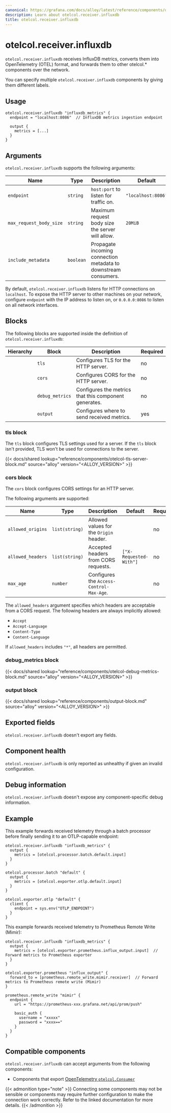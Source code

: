 ```yaml
---
canonical: https://grafana.com/docs/alloy/latest/reference/components/otelcol/otelcol.receiver.influxdb/
description: Learn about otelcol.receiver.influxdb
title: otelcol.receiver.influxdb
---
```


# otelcol.receiver.influxdb

`otelcol.receiver.influxdb` receives InfluxDB metrics, converts them into OpenTelemetry (OTEL) format, and forwards them to other otelcol.* components over the network.

You can specify multiple `otelcol.receiver.influxdb` components by giving them different labels.

## Usage

```alloy
otelcol.receiver.influxdb "influxdb_metrics" {
  endpoint = "localhost:8086"  // InfluxDB metrics ingestion endpoint

  output {
    metrics = [...]
  }
}
```

## Arguments

`otelcol.receiver.influxdb` supports the following arguments:

| Name                     | Type           | Description                                                     | Default            | Required |
|--------------------------|----------------|-----------------------------------------------------------------|--------------------|----------|
| `endpoint`               | `string`       | `host:port` to listen for traffic on.                           | `"localhost:8086"` | no       |
| `max_request_body_size`  | `string`       | Maximum request body size the server will allow.                | `20MiB`            | no       |
| `include_metadata`       | `boolean`      | Propagate incoming connection metadata to downstream consumers. |                    | no       |

By default, `otelcol.receiver.influxdb` listens for HTTP connections on `localhost`.
To expose the HTTP server to other machines on your network, configure `endpoint` with the IP address to listen on, or `0.0.0.0:8086` to listen on all network interfaces.

## Blocks

The following blocks are supported inside the definition of `otelcol.receiver.influxdb`:

| Hierarchy | Block          | Description                                              | Required |
|-----------|----------------|----------------------------------------------------------|----------|
|           | `tls`          | Configures TLS for the HTTP server.                      | no       |
|           | `cors`         | Configures CORS for the HTTP server.                     | no       |
|           | `debug_metrics`| Configures the metrics that this component generates.    | no       |
|           | `output`       | Configures where to send received metrics.              | yes      |

[tls]: #tls-block
[cors]: #cors-block
[debug_metrics]: #debug_metrics-block
[output]: #output-block

### tls block

The `tls` block configures TLS settings used for a server. If the `tls` block
isn't provided, TLS won't be used for connections to the server.

{{< docs/shared lookup="reference/components/otelcol-tls-server-block.md" source="alloy" version="<ALLOY_VERSION>" >}}

### cors block

The `cors` block configures CORS settings for an HTTP server.

The following arguments are supported:

| Name             | Type           | Description                               | Default             | Required |
|------------------|----------------|-------------------------------------------|---------------------|----------|
| `allowed_origins`| `list(string)` | Allowed values for the `Origin` header.   |                     | no       |
| `allowed_headers`| `list(string)` | Accepted headers from CORS requests.      | `["X-Requested-With"]` | no       |
| `max_age`        | `number`       | Configures the `Access-Control-Max-Age`.  |                     | no       |

The `allowed_headers` argument specifies which headers are acceptable from a
CORS request. The following headers are always implicitly allowed:

* `Accept`
* `Accept-Language`
* `Content-Type`
* `Content-Language`

If `allowed_headers` includes `"*"`, all headers are permitted.

### debug_metrics block

{{< docs/shared lookup="reference/components/otelcol-debug-metrics-block.md" source="alloy" version="<ALLOY_VERSION>" >}}

### output block

{{< docs/shared lookup="reference/components/output-block.md" source="alloy" version="<ALLOY_VERSION>" >}}

## Exported fields

`otelcol.receiver.influxdb` doesn't export any fields.

## Component health

`otelcol.receiver.influxdb` is only reported as unhealthy if given an invalid configuration.

## Debug information

`otelcol.receiver.influxdb` doesn't expose any component-specific debug information.

## Example

This example forwards received telemetry through a batch processor before finally sending it to an OTLP-capable endpoint:

```alloy
otelcol.receiver.influxdb "influxdb_metrics" {
  output {
    metrics = [otelcol.processor.batch.default.input]
  }
}

otelcol.processor.batch "default" {
  output {
    metrics = [otelcol.exporter.otlp.default.input]
  }
}

otelcol.exporter.otlp "default" {
  client {
    endpoint = sys.env("OTLP_ENDPOINT")
  }
}
```

This example forwards received telemetry to Prometheus Remote Write (Mimir):

```alloy
otelcol.receiver.influxdb "influxdb_metrics" {
  output {
    metrics = [otelcol.exporter.prometheus.influx_output.input]  // Forward metrics to Prometheus exporter
  }
}

otelcol.exporter.prometheus "influx_output" {
  forward_to = [prometheus.remote_write.mimir.receiver]  // Forward metrics to Prometheus remote write (Mimir)
}

prometheus.remote_write "mimir" {
  endpoint {
    url = "https://prometheus-xxx.grafana.net/api/prom/push"

    basic_auth {
      username = "xxxxx"
      password = "xxxx=="
    }
  }
}
```

<!-- START GENERATED COMPATIBLE COMPONENTS -->

## Compatible components

`otelcol.receiver.influxdb` can accept arguments from the following components:

- Components that export [OpenTelemetry `otelcol.Consumer`](../../../compatibility/#opentelemetry-otelcolconsumer-exporters)


{{< admonition type="note" >}}
Connecting some components may not be sensible or components may require further configuration to make the connection work correctly.
Refer to the linked documentation for more details.
{{< /admonition >}}

<!-- END GENERATED COMPATIBLE COMPONENTS -->
